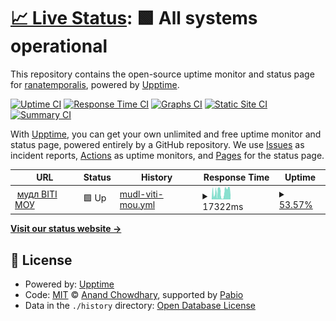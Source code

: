 # [📈 Live Status](https://ranatemporalis.github.io/upt-mon): <!--live status--> **🟩 All systems operational**

This repository contains the open-source uptime monitor and status page for [ranatemporalis](https://ranatemporalis.github.io/upt-mon), powered by [Upptime](https://github.com/upptime/upptime).

[![Uptime CI](https://github.com/ranatemporalis/upt-mon/workflows/Uptime%20CI/badge.svg)](https://github.com/ranatemporalis/upt-mon/actions?query=workflow%3A%22Uptime+CI%22)
[![Response Time CI](https://github.com/ranatemporalis/upt-mon/workflows/Response%20Time%20CI/badge.svg)](https://github.com/ranatemporalis/upt-mon/actions?query=workflow%3A%22Response+Time+CI%22)
[![Graphs CI](https://github.com/ranatemporalis/upt-mon/workflows/Graphs%20CI/badge.svg)](https://github.com/ranatemporalis/upt-mon/actions?query=workflow%3A%22Graphs+CI%22)
[![Static Site CI](https://github.com/ranatemporalis/upt-mon/workflows/Static%20Site%20CI/badge.svg)](https://github.com/ranatemporalis/upt-mon/actions?query=workflow%3A%22Static+Site+CI%22)
[![Summary CI](https://github.com/ranatemporalis/upt-mon/workflows/Summary%20CI/badge.svg)](https://github.com/ranatemporalis/upt-mon/actions?query=workflow%3A%22Summary+CI%22)

With [Upptime](https://upptime.js.org), you can get your own unlimited and free uptime monitor and status page, powered entirely by a GitHub repository. We use [Issues](https://github.com/ranatemporalis/upt-mon/issues) as incident reports, [Actions](https://github.com/ranatemporalis/upt-mon/actions) as uptime monitors, and [Pages](https://ranatemporalis.github.io/upt-mon) for the status page.

<!--start: status pages-->
<!-- This summary is generated by Upptime (https://github.com/upptime/upptime) -->
<!-- Do not edit this manually, your changes will be overwritten -->
<!-- prettier-ignore -->
| URL | Status | History | Response Time | Uptime |
| --- | ------ | ------- | ------------- | ------ |
| <img alt="" src="https://icons.duckduckgo.com/ip3/moodle.viti.edu.ua.ico" height="13"> [мудл ВІТІ МОУ](https://moodle.viti.edu.ua) | 🟩 Up | [mudl-viti-mou.yml](https://github.com/ranatemporalis/upt-mon/commits/HEAD/history/mudl-viti-mou.yml) | <details><summary><img alt="Response time graph" src="./graphs/mudl-viti-mou/response-time-week.png" height="20"> 17322ms</summary><br><a href="https://ranatemporalis.github.io/upt-mon/history/mudl-viti-mou"><img alt="Response time 17322" src="https://img.shields.io/endpoint?url=https%3A%2F%2Fraw.githubusercontent.com%2Franatemporalis%2Fupt-mon%2FHEAD%2Fapi%2Fmudl-viti-mou%2Fresponse-time.json"></a><br><a href="https://ranatemporalis.github.io/upt-mon/history/mudl-viti-mou"><img alt="24-hour response time 17243" src="https://img.shields.io/endpoint?url=https%3A%2F%2Fraw.githubusercontent.com%2Franatemporalis%2Fupt-mon%2FHEAD%2Fapi%2Fmudl-viti-mou%2Fresponse-time-day.json"></a><br><a href="https://ranatemporalis.github.io/upt-mon/history/mudl-viti-mou"><img alt="7-day response time 17322" src="https://img.shields.io/endpoint?url=https%3A%2F%2Fraw.githubusercontent.com%2Franatemporalis%2Fupt-mon%2FHEAD%2Fapi%2Fmudl-viti-mou%2Fresponse-time-week.json"></a><br><a href="https://ranatemporalis.github.io/upt-mon/history/mudl-viti-mou"><img alt="30-day response time 17322" src="https://img.shields.io/endpoint?url=https%3A%2F%2Fraw.githubusercontent.com%2Franatemporalis%2Fupt-mon%2FHEAD%2Fapi%2Fmudl-viti-mou%2Fresponse-time-month.json"></a><br><a href="https://ranatemporalis.github.io/upt-mon/history/mudl-viti-mou"><img alt="1-year response time 17322" src="https://img.shields.io/endpoint?url=https%3A%2F%2Fraw.githubusercontent.com%2Franatemporalis%2Fupt-mon%2FHEAD%2Fapi%2Fmudl-viti-mou%2Fresponse-time-year.json"></a></details> | <details><summary><a href="https://ranatemporalis.github.io/upt-mon/history/mudl-viti-mou">53.57%</a></summary><a href="https://ranatemporalis.github.io/upt-mon/history/mudl-viti-mou"><img alt="All-time uptime 53.57%" src="https://img.shields.io/endpoint?url=https%3A%2F%2Fraw.githubusercontent.com%2Franatemporalis%2Fupt-mon%2FHEAD%2Fapi%2Fmudl-viti-mou%2Fuptime.json"></a><br><a href="https://ranatemporalis.github.io/upt-mon/history/mudl-viti-mou"><img alt="24-hour uptime 56.89%" src="https://img.shields.io/endpoint?url=https%3A%2F%2Fraw.githubusercontent.com%2Franatemporalis%2Fupt-mon%2FHEAD%2Fapi%2Fmudl-viti-mou%2Fuptime-day.json"></a><br><a href="https://ranatemporalis.github.io/upt-mon/history/mudl-viti-mou"><img alt="7-day uptime 53.57%" src="https://img.shields.io/endpoint?url=https%3A%2F%2Fraw.githubusercontent.com%2Franatemporalis%2Fupt-mon%2FHEAD%2Fapi%2Fmudl-viti-mou%2Fuptime-week.json"></a><br><a href="https://ranatemporalis.github.io/upt-mon/history/mudl-viti-mou"><img alt="30-day uptime 53.57%" src="https://img.shields.io/endpoint?url=https%3A%2F%2Fraw.githubusercontent.com%2Franatemporalis%2Fupt-mon%2FHEAD%2Fapi%2Fmudl-viti-mou%2Fuptime-month.json"></a><br><a href="https://ranatemporalis.github.io/upt-mon/history/mudl-viti-mou"><img alt="1-year uptime 53.57%" src="https://img.shields.io/endpoint?url=https%3A%2F%2Fraw.githubusercontent.com%2Franatemporalis%2Fupt-mon%2FHEAD%2Fapi%2Fmudl-viti-mou%2Fuptime-year.json"></a></details>

<!--end: status pages-->

[**Visit our status website →**](https://ranatemporalis.github.io/upt-mon)

## 📄 License

- Powered by: [Upptime](https://github.com/upptime/upptime)
- Code: [MIT](./LICENSE) © [Anand Chowdhary](https://anandchowdhary.com), supported by [Pabio](https://pabio.com)
- Data in the `./history` directory: [Open Database License](https://opendatacommons.org/licenses/odbl/1-0/)
